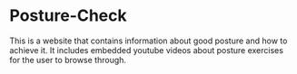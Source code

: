 # Posture-Check

This is a website that contains information about good posture and how to achieve it. It includes embedded youtube videos about posture exercises for the user to browse through. 
